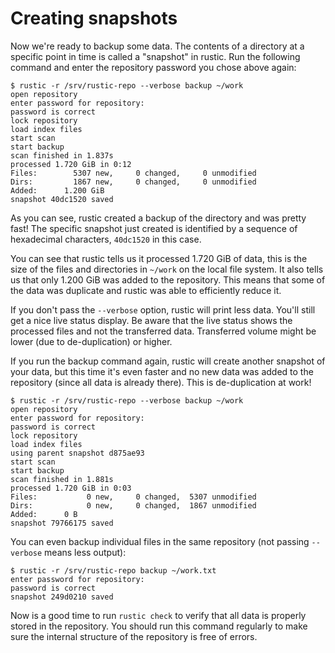 # Creating snapshots

Now we're ready to backup some data. The contents of a directory at a specific
point in time is called a "snapshot" in rustic. Run the following command and
enter the repository password you chose above again:

```console
$ rustic -r /srv/rustic-repo --verbose backup ~/work
open repository
enter password for repository:
password is correct
lock repository
load index files
start scan
start backup
scan finished in 1.837s
processed 1.720 GiB in 0:12
Files:        5307 new,     0 changed,     0 unmodified
Dirs:         1867 new,     0 changed,     0 unmodified
Added:      1.200 GiB
snapshot 40dc1520 saved
```

As you can see, rustic created a backup of the directory and was pretty fast!
The specific snapshot just created is identified by a sequence of hexadecimal
characters, `40dc1520` in this case.

You can see that rustic tells us it processed 1.720 GiB of data, this is the
size of the files and directories in `~/work` on the local file system. It also
tells us that only 1.200 GiB was added to the repository. This means that some
of the data was duplicate and rustic was able to efficiently reduce it.

If you don't pass the `--verbose` option, rustic will print less data. You'll
still get a nice live status display. Be aware that the live status shows the
processed files and not the transferred data. Transferred volume might be lower
(due to de-duplication) or higher.

If you run the backup command again, rustic will create another snapshot of your
data, but this time it's even faster and no new data was added to the repository
(since all data is already there). This is de-duplication at work!

```console
$ rustic -r /srv/rustic-repo --verbose backup ~/work
open repository
enter password for repository:
password is correct
lock repository
load index files
using parent snapshot d875ae93
start scan
start backup
scan finished in 1.881s
processed 1.720 GiB in 0:03
Files:           0 new,     0 changed,  5307 unmodified
Dirs:            0 new,     0 changed,  1867 unmodified
Added:      0 B
snapshot 79766175 saved
```

You can even backup individual files in the same repository (not passing
`--verbose` means less output):

```console
$ rustic -r /srv/rustic-repo backup ~/work.txt
enter password for repository:
password is correct
snapshot 249d0210 saved
```

Now is a good time to run `rustic check` to verify that all data is properly
stored in the repository. You should run this command regularly to make sure the
internal structure of the repository is free of errors.
